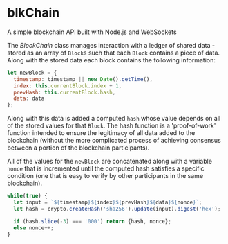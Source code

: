 # blkChain
A simple blockchain API built with Node.js and WebSockets

The _BlockChain_ class manages interaction with a ledger of shared data - stored as an array of 
`Block`s such that each `Block` contains a piece of data. Along with the stored data each block contains the following information:  

````javascript
let newBlock = {
  timestamp: timestamp || new Date().getTime(),
  index: this.currentBlock.index + 1,
  prevHash: this.currentBlock.hash,
  data: data
};
````

Along with this data is added a computed `hash` whose value depends on all of the stored values for that `Block`. 
The hash function is a 'proof-of-work' function intended to ensure the legitimacy of all data added to the blockchain 
(without the more complicated process of achieving consensus between a portion of the blockchain participants).  

All of the values for the `newBlock` are concatenated along with a variable `nonce` that is incremented until the computed hash 
satisfies a specific condition (one that is easy to verify by other participants in the same blockchain).  

````javascript
while(true) {
  let input = `${timestamp}${index}${prevHash}${data}${nonce}`;
  let hash = crypto.createHash('sha256').update(input).digest('hex');

  if (hash.slice(-3) === '000') return {hash, nonce};
  else nonce++;
}
````
